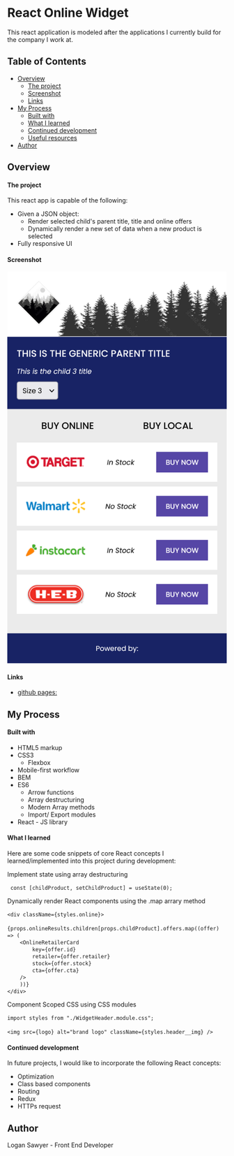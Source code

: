 # React Online Widget

This react application is modeled after the applications I currently build for the company I work at.

## Table of Contents

- [Overview](#overview)
  - [The project](#the-project)
  - [Screenshot](#screenshot)
  - [Links](#links)
- [My Process](#my-process)
  - [Built with](#built-with)
  - [What I learned](#what-i-learned)
  - [Continued development](#continued-development)
  - [Useful resources](#useful-resources)
- [Author](#author)

## Overview

#### The project

This react app is capable of the following:

- Given a JSON object:
  - Render selected child's parent title, title and online offers
  - Dynamically render a new set of data when a new product is selected
- Fully responsive UI

#### Screenshot

![react-app-screenshot](./react-app-screenshot.png)

#### Links

- [github pages:](#)

## My Process

#### Built with

- HTML5 markup
- CSS3
  - Flexbox
- Mobile-first workflow
- BEM
- ES6
  - Arrow functions
  - Array destructuring
  - Modern Array methods
  - Import/ Export modules
- React - JS library

#### What I learned

Here are some code snippets of core React concepts I learned/implemented into this project during development:

Implement state using array destructuring

```
 const [childProduct, setChildProduct] = useState(0);
```

Dynamically render React components using the .map arrary method

```
<div className={styles.online}>
    {props.onlineResults.children[props.childProduct].offers.map((offer) => (
    <OnlineRetailerCard
        key={offer.id}
        retailer={offer.retailer}
        stock={offer.stock}
        cta={offer.cta}
    />
    ))}
</div>
```

Component Scoped CSS using CSS modules

```
import styles from "./WidgetHeader.module.css";

<img src={logo} alt="brand logo" className={styles.header__img} />
```

#### Continued development

In future projects, I would like to incorporate the following React concepts:

- Optimization
- Class based components
- Routing
- Redux
- HTTPs request

## Author

Logan Sawyer - Front End Developer
